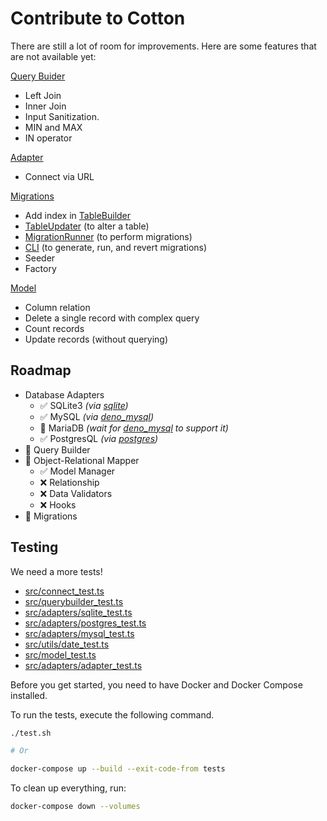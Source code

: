 # Contribute to Cotton

There are still a lot of room for improvements. Here are some features that are not available yet:

[Query Buider](./src/querybuilder.ts)

- Left Join
- Inner Join
- Input Sanitization.
- MIN and MAX
- IN operator

[Adapter](./src/adapters)

- Connect via URL

[Migrations](./src/migrations)

- Add index in [TableBuilder](./src/migrations/tablebuilder.ts)
- [TableUpdater](./src/migrations/tableupdater.ts) (to alter a table)
- [MigrationRunner](./src/migrations/migrationrunner.ts) (to perform migrations)
- [CLI](./cli.ts) (to generate, run, and revert migrations)
- Seeder
- Factory

[Model](./src/migrations)

- Column relation
- Delete a single record with complex query
- Count records
- Update records (without querying)

## Roadmap

- Database Adapters
  - ✅ SQLite3 _(via [sqlite](https://github.com/dyedgreen/deno-sqlite))_
  - ✅ MySQL _(via [deno_mysql](https://manyuanrong/deno_mysql))_
  - 🚧 MariaDB _(wait for [deno_mysql](https://github.com/manyuanrong/deno_mysql) to support it)_
  - ✅ PostgresQL _(via [postgres](https://github.com/deno-postgres/deno-postgres))_
- 🚧 Query Builder
- 🚧 Object-Relational Mapper
  - ✅ Model Manager
  - ❌ Relationship
  - ❌ Data Validators
  - ❌ Hooks
- 🚧 Migrations

## Testing

We need a more tests!

- [src/connect_test.ts](./src/connect_test.ts)
- [src/querybuilder_test.ts](./src/querybuilder_test.ts)
- [src/adapters/sqlite_test.ts](./src/adapters/sqlite_test.ts)
- [src/adapters/postgres_test.ts](./src/adapters/postgres_test.ts)
- [src/adapters/mysql_test.ts](./src/adapters/mysql_test.ts)
- [src/utils/date_test.ts](./src/utils/date_test.ts)
- [src/model_test.ts](./src/model_test.ts)
- [src/adapters/adapter_test.ts](./src/adapters/adapter_test.ts)

Before you get started, you need to have Docker and Docker Compose installed.

To run the tests, execute the following command.

```sh
./test.sh

# Or

docker-compose up --build --exit-code-from tests
```

To clean up everything, run:

```sh
docker-compose down --volumes
```
